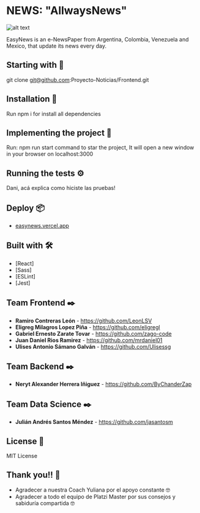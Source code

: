 # NEWS: "AllwaysNews"

![alt text](https://s3.us-west-2.amazonaws.com/secure.notion-static.com/0b525aa5-64ba-46db-a684-24386f32a5dc/cwc.png?X-Amz-Algorithm=AWS4-HMAC-SHA256&X-Amz-Credential=AKIAT73L2G45O3KS52Y5%2F20201021%2Fus-west-2%2Fs3%2Faws4_request&X-Amz-Date=20201021T212749Z&X-Amz-Expires=86400&X-Amz-Signature=128684269fb1b5725a61ff463286a471950d4f4463978a9d1760aa1e77c7c4df&X-Amz-SignedHeaders=host&response-content-disposition=filename%20%3D%22cwc.png%22)

EasyNews is an e-NewsPaper from Argentina, Colombia, Venezuela and Mexico, that update its news every day.

## Starting with 🚀

git clone git@github.com:Proyecto-Noticias/Frontend.git

## Installation 🔧

Run npm i for install all dependencies

## Implementing the project 🔧

Run: npm run start command to star the project, It will open a new window in your browser on localhost:3000

## Running the tests ⚙️

Dani, acá explica como hiciste las pruebas!

## Deploy 📦

* [easynews.vercel.app](https://easynews.vercel.app/)

## Built with 🛠️

* [React]
* [Sass]
* [ESLint]
* [Jest]

## Team Frontend ✒️

* **Ramiro Contreras León** - <https://github.com/LeonLSV>
* **Eligreg Milagros Lopez Piña** - <https://github.com/eligregl>
* **Gabriel Ernesto Zarate Tovar** - <https://github.com/zago-code>
* **Juan Daniel Rios Ramirez** - <https://github.com/mrdaniel01>
* **Ulises Antonio Sámano Galván** - <https://github.com/Ulisessg>

## Team Backend ✒️

* **Neryt Alexander Herrera Iñiguez** - <https://github.com/ByChanderZap>

## Team Data Science ✒️

* **Julián Andrés Santos Méndez** - <https://github.com/jasantosm>

## License 📄

MIT License

## Thank you!! 🎁

* Agradecer a nuestra Coach Yuliana por el apoyo constante 🤓
* Agradecer a todo el equipo de Platzi Master por sus consejos y sabiduría compartida 🤓
